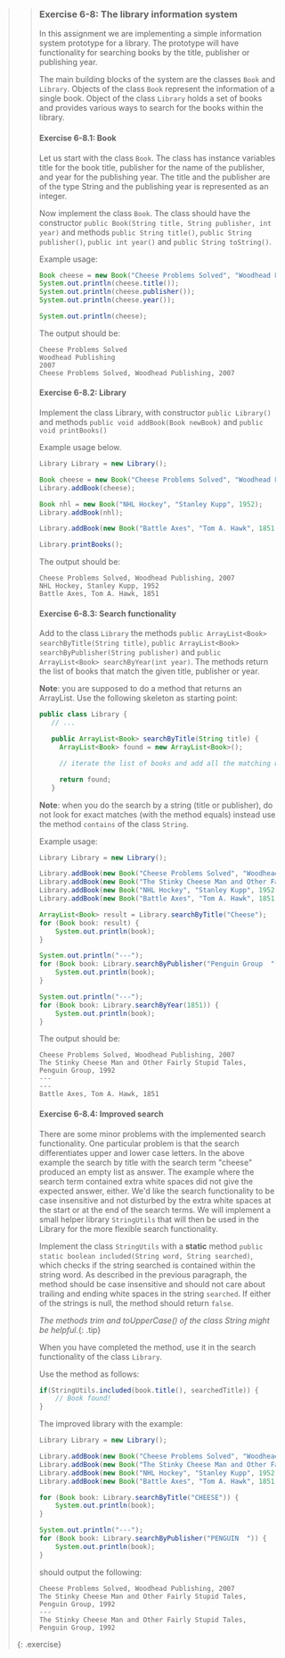 >> ### Exercise 6-8: The library information system
>>
>> In this assignment we are implementing a simple information system prototype for a library. The prototype will have functionality for searching books by the title, publisher or publishing year.
>>
>> The main building blocks of the system are the classes `Book` and `Library`. Objects of the class `Book` represent the information of a single book. Object of the class `Library` holds a set of books and provides various ways to search for the books within the library.
>>
>> #### Exercise 6-8.1: Book
>>
>> Let us start with the class `Book`. The class has instance variables title for the book title, publisher for the name of the publisher, and year for the publishing year. The title and the publisher are of the type String and the publishing year is represented as an integer.
>>
>> Now implement the class `Book`. The class should have the constructor `public Book(String title, String publisher, int year)` and methods `public String title()`, `public String publisher()`, `public int year()` and `public String toString()`.
>>
>> Example usage:
>>
>> ```java
>> Book cheese = new Book("Cheese Problems Solved", "Woodhead Publishing", 2007);
>> System.out.println(cheese.title());
>> System.out.println(cheese.publisher());
>> System.out.println(cheese.year());
>>
>> System.out.println(cheese);
>> ```
>>
>> The output should be:
>>
>> ```output
>> Cheese Problems Solved
>> Woodhead Publishing
>> 2007
>> Cheese Problems Solved, Woodhead Publishing, 2007
>> ```
>>
>> #### Exercise 6-8.2: Library
>>
>> Implement the class Library, with constructor `public Library()` and methods `public void addBook(Book newBook)` and `public void printBooks()`
>>
>> Example usage below.
>>
>> ```java
>> Library Library = new Library();
>>
>> Book cheese = new Book("Cheese Problems Solved", "Woodhead Publishing", 2007);
>> Library.addBook(cheese);
>>
>> Book nhl = new Book("NHL Hockey", "Stanley Kupp", 1952);
>> Library.addBook(nhl);
>>
>> Library.addBook(new Book("Battle Axes", "Tom A. Hawk", 1851));
>>
>> Library.printBooks();
>> ```
>>
>> The output should be:
>>
>> ```output
>> Cheese Problems Solved, Woodhead Publishing, 2007
>> NHL Hockey, Stanley Kupp, 1952
>> Battle Axes, Tom A. Hawk, 1851
>> ```
>>
>> #### Exercise 6-8.3: Search functionality
>>
>> Add to the class `Library` the methods `public ArrayList<Book> searchByTitle(String title)`, `public ArrayList<Book> searchByPublisher(String publisher)` and `public ArrayList<Book> searchByYear(int year)`. The methods return the list of books that match the given title, publisher or year.
>>
>> **Note**: you are supposed to do a method that returns an ArrayList. Use the following skeleton as starting point:
>>
>> ```java
>> public class Library {
>>    // ...
>>
>>    public ArrayList<Book> searchByTitle(String title) {
>>      ArrayList<Book> found = new ArrayList<Book>();
>>
>>      // iterate the list of books and add all the matching books to the list found
>>
>>      return found;
>>    }
>> ```
>>
>> **Note**: when you do the search by a string (title or publisher), do not look for exact matches (with the method equals) instead use the method `contains` of the class `String`.
>>
>> Example usage:
>>
>> ```java
>> Library Library = new Library();
>>
>> Library.addBook(new Book("Cheese Problems Solved", "Woodhead Publishing", 2007));
>> Library.addBook(new Book("The Stinky Cheese Man and Other Fairly Stupid Tales", "Penguin Group", 1992));
>> Library.addBook(new Book("NHL Hockey", "Stanley Kupp", 1952));
>> Library.addBook(new Book("Battle Axes", "Tom A. Hawk", 1851));
>>
>> ArrayList<Book> result = Library.searchByTitle("Cheese");
>> for (Book book: result) {
>>     System.out.println(book);
>> }
>>
>> System.out.println("---");
>> for (Book book: Library.searchByPublisher("Penguin Group  ")) {
>>     System.out.println(book);
>> }
>>
>> System.out.println("---");
>> for (Book book: Library.searchByYear(1851)) {
>>     System.out.println(book);
>> }
>> ```
>>
>> The output should be:
>>
>> ```output
>> Cheese Problems Solved, Woodhead Publishing, 2007
>> The Stinky Cheese Man and Other Fairly Stupid Tales, Penguin Group, 1992
>> ---
>> ---
>> Battle Axes, Tom A. Hawk, 1851
>> ```
>>
>> #### Exercise 6-8.4: Improved search
>>
>> There are some minor problems with the implemented search functionality. One particular problem is that the search differentiates upper and lower case letters. In the above example the search by title with the search term "cheese" produced an empty list as answer. The example where the search term contained extra white spaces did not give the expected answer, either. We'd like the search functionality to be case insensitive and not disturbed by the extra white spaces at the start or at the end of the search terms. We will implement a small helper library `StringUtils` that will then be used in the Library for the more flexible search functionality.
>>
>> Implement the class `StringUtils` with a **static** method `public static boolean included(String word, String searched)`, which checks if the string searched is contained within the string word. As described in the previous paragraph, the method should be case insensitive and should not care about trailing and ending white spaces in the string `searched`. If either of the strings is null, the method should return `false`.
>>
>> *The methods trim and toUpperCase() of the class String might be helpful.*{: .tip}
>>
>> When you have completed the method, use it in the search functionality of the class `Library`.
>>
>> Use the method as follows:
>>
>> ```java
>> if(StringUtils.included(book.title(), searchedTitle)) {
>>     // Book found!
>> }
>> ```
>>
>> The improved library with the example:
>>
>> ```java
>> Library Library = new Library();
>>
>> Library.addBook(new Book("Cheese Problems Solved", "Woodhead Publishing", 2007));
>> Library.addBook(new Book("The Stinky Cheese Man and Other Fairly Stupid Tales", "Penguin Group", 1992));
>> Library.addBook(new Book("NHL Hockey", "Stanley Kupp", 1952));
>> Library.addBook(new Book("Battle Axes", "Tom A. Hawk", 1851));
>>
>> for (Book book: Library.searchByTitle("CHEESE")) {
>>     System.out.println(book);
>> }
>>
>> System.out.println("---");
>> for (Book book: Library.searchByPublisher("PENGUIN  ")) {
>>     System.out.println(book);
>> }
>> ```
>>
>> should output the following:
>>
>> ```output
>> Cheese Problems Solved, Woodhead Publishing, 2007
>> The Stinky Cheese Man and Other Fairly Stupid Tales, Penguin Group, 1992
>> ---
>> The Stinky Cheese Man and Other Fairly Stupid Tales, Penguin Group, 1992
>> ```
>>
>{: .exercise}